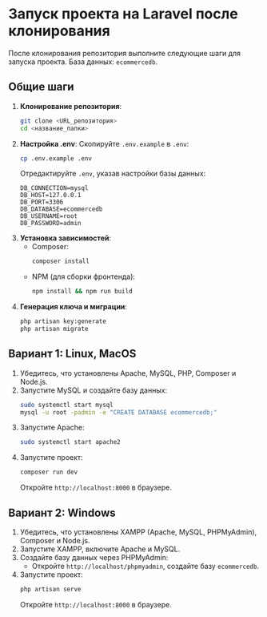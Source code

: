 # Запуск проекта на Laravel после клонирования

После клонирования репозитория выполните следующие шаги для запуска проекта. База данных: `ecommercedb`.

## Общие шаги
1. **Клонирование репозитория**:
   ```bash
   git clone <URL_репозитория>
   cd <название_папки>
   ```
2. **Настройка .env**:
   Скопируйте `.env.example` в `.env`:
   ```bash
   cp .env.example .env
   ```
   Отредактируйте `.env`, указав настройки базы данных:
   ```env
   DB_CONNECTION=mysql
   DB_HOST=127.0.0.1
   DB_PORT=3306
   DB_DATABASE=ecommercedb
   DB_USERNAME=root
   DB_PASSWORD=admin
   ```
3. **Установка зависимостей**:
    - Composer:
      ```bash
      composer install
      ```
    - NPM (для сборки фронтенда):
      ```bash
      npm install && npm run build
      ```
4. **Генерация ключа и миграции**:
   ```bash
   php artisan key:generate
   php artisan migrate
   ```

## Вариант 1: Linux, MacOS
1. Убедитесь, что установлены Apache, MySQL, PHP, Composer и Node.js.
2. Запустите MySQL и создайте базу данных:
   ```bash
   sudo systemctl start mysql
   mysql -u root -padmin -e "CREATE DATABASE ecommercedb;"
   ```
3. Запустите Apache:
   ```bash
   sudo systemctl start apache2
   ```
4. Запустите проект:
   ```bash
   composer run dev
   ```
   Откройте `http://localhost:8000` в браузере.

## Вариант 2: Windows
1. Убедитесь, что установлены XAMPP (Apache, MySQL, PHPMyAdmin), Composer и Node.js.
2. Запустите XAMPP, включите Apache и MySQL.
3. Создайте базу данных через PHPMyAdmin:
    - Откройте `http://localhost/phpmyadmin`, создайте базу `ecommercedb`.
4. Запустите проект:
   ```cmd
   php artisan serve
   ```
   Откройте `http://localhost:8000` в браузере.
